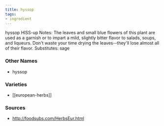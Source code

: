 ```yaml
---
title: hyssop
tags:
- ingredient
---
```

hyssop HISS-up Notes: The leaves and small blue flowers of this plant are used as a garnish or to impart a mild, slightly bitter flavor to salads, soups, and liqueurs. Don't waste your time drying the leaves--they'll lose almost all of their flavor. Substitutes: sage

### Other Names

* hyssop

### Varieties

* [[european-herbs]]

### Sources
* http://foodsubs.com/HerbsEur.html
